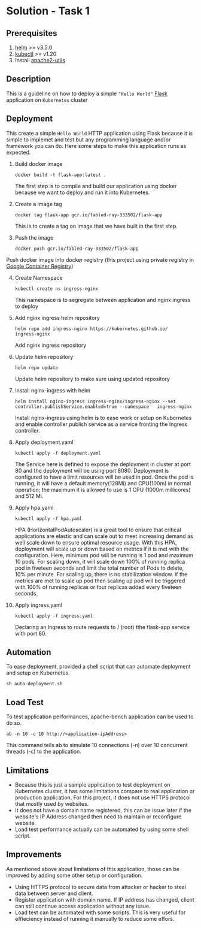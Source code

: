 # Solution - Task 1

## Prerequisites
   1. [helm](https://helm.sh/docs/intro/install/) >= v3.5.0
   2. [kubectl](v1-18.docs.kubernetes.io/docs/tasks/tools/install-kubectl/) >= v1.20
   3. Install [apache2-utils](https://developer.okta.com/blog/2019/10/15/performance-testing-with-apache-bench)

## Description
This is a guideline on how to deploy a simple `"Hello World"` [Flask](https://flask.palletsprojects.com/en/2.0.x/) application on `Kubernetes` cluster

## Deployment 
This create a simple `Hello World` HTTP application using Flask because it is simple to implemet and test but any programming language and/or framework you can do.
Here some steps to make this application runs as expected.
   1. Build docker image
      ```
      docker build -t flask-app:latest .
      ```
      The first step is to compile and build our application using docker because we want to deploy and run it into Kubernetes.
      
   2. Create a image tag
      ```
      docker tag flask-app gcr.io/fabled-ray-333502/flask-app
      ```

      This is to create a tag on image that we have built in the first step.
   3. Push the image
      ```
      docker push gcr.io/fabled-ray-333502/flask-app
      ```

   Push docker image into docker registry (this project using private registry in [Google Container Registry](cloud.google.com/container-registry))
   
   4. Create Namespace
      ```
      kubectl create ns ingress-nginx
      ```
      This namespace is to segregate between application and nginx ingress to deploy

   5. Add nginx ingress helm repository
      ```
      helm repo add ingress-nginx https://kubernetes.github.io/   ingress-nginx
      ```
      Add nginx ingress repository

   6. Update helm repository
      ```
      helm repo update
      ```
      Update helm repository to make sure using updated repository

   7. Install nginx-ingress with helm
      ```
      helm install nginx-ingress ingress-nginx/ingress-nginx --set   controller.publishService.enabled=true --namespace   ingress-nginx
      ```
      Install nginx-ingress using helm is to ease work or setup on Kubernetes and enable controller publish service as a service fronting the Ingress controller.

   8. Apply deployment.yaml
      ```
      kubectl apply -f deployment.yaml
      ``` 
      The Service here is defined to expose the deployment in cluster at port 80 and the deployment will be using port 8080. Deployment is configured to have a limit resources will be used in pod. Once the pod is running, it will have a default memory(128Mi) and CPU(100m) in normal operation; the maximum it is allowed to use is 1 CPU (1000m millicores) and 512 Mi.

   9. Apply hpa.yaml
      ```
      kubectl apply -f hpa.yaml
      ```
      HPA (HorizontalPodAutoscaler) is a great tool to ensure that critical applications are elastic and can scale out to meet increasing demand as well scale down to ensure optimal resource usage. With this HPA, deployment will scale up or down based on metrics if it is met with the configuration. Here, minimum pod will be running is 1 pod and maximum 10 pods. For scaling down, it will scale down 100% of running replica pod in fiveteen seconds and limit the total number of Pods to delete, 10% per minute. For scaling up, there is no stabilization window. If the metrics are met to scale up pod then scaling up pod will be triggered with 100% of running replicas or four replicas added every fiveteen seconds.

   10. Apply ingress.yaml
       ```
       kubectl apply -f ingress.yaml
       ```      
       Declaring an Ingress to route requests to / (root) tthe flask-app service with port 80.

## Automation
To ease deployment, provided a shell script that can automate deployment and setup on Kubernetes.
```
sh auto-deployment.sh
```

## Load Test
To test application performances, apache-bench application can be used to do so.
```
ab -n 10 -c 10 http://<application-ipAddress>
```
This command tells ab to simulate 10 connections (-n) over 10 concurrent threads (-c) to the application.

## Limitations
* Because this is just a sample application to test deployment on Kubernetes cluster, it has some limitations compare to real application or production application.
For this project, it does not use HTTPS protocol that mostly used by websites. 
* It does not have a domain name registered, this can be issue later if the website's IP Address changed then need to maintain or reconfigure website.
* Load test performance actually can be automated by using some shell script.

## Improvements
As mentioned above about limitations of this application, those can be improved by adding some other setup or configuration.
* Using HTTPS protocol to secure data from attacker or hacker to steal data between server and client.
* Register application with domain name. If IP address has changed, client can still continue access application without any issue.
* Load test can be automated with some scripts. This is very useful for effieciency instead of running it manually to reduce some effors.